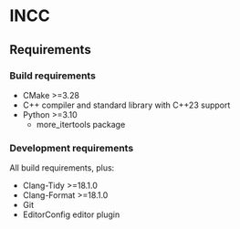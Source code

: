 # INCC

## Requirements

### Build requirements

- CMake >=3.28
- C++ compiler and standard library with C++23 support
- Python >=3.10
  - more_itertools package

### Development requirements

All build requirements, plus:

- Clang-Tidy >=18.1.0
- Clang-Format >=18.1.0
- Git
- EditorConfig editor plugin
